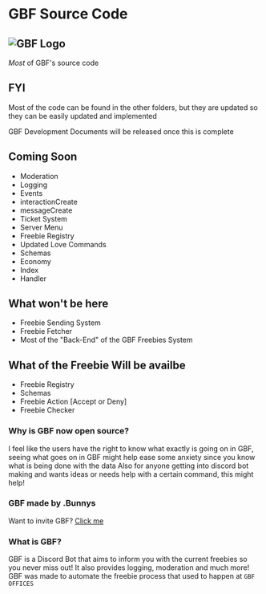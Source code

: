 # GBF Source Code
   ![GBF Logo](https://cdn.discordapp.com/attachments/932756227295948910/997240715258101840/GBF_Bot_Logo.png)
------------------------
*Most* of GBF's source code

## FYI
Most of the code can be found in the other folders, but they are updated so they can be easily updated and implemented

GBF Development Documents will be released once this is complete

## Coming Soon
- Moderation
- Logging
- Events
- interactionCreate 
- messageCreate
- Ticket System
- Server Menu
- Freebie Registry
- Updated Love Commands
- Schemas
- Economy
- Index 
- Handler

## What won't be here
- Freebie Sending System
- Freebie Fetcher
- Most of the "Back-End" of the GBF Freebies System

## What of the Freebie Will be availbe
- Freebie Registry
- Schemas
- Freebie Action [Accept or Deny]
- Freebie Checker

### Why is GBF now open source?
I feel like the users have the right to know what exactly is going on in GBF, seeing what goes on in GBF might help ease some anxiety since you know what is being done with the data
Also for anyone getting into discord bot making and wants ideas or needs help with a certain command, this might help!

### GBF made by .Bunnys
Want to invite GBF? [Click me](https://discord.com/api/oauth2/authorize?client_id=795361755223556116&permissions=1642788809975&scope=bot%20applications.commands)

### What is GBF?
GBF is a Discord Bot that aims to inform you with the current freebies so you never miss out!
It also provides logging, moderation and much more!
GBF was made to automate the freebie process that used to happen at `GBF OFFICES`
